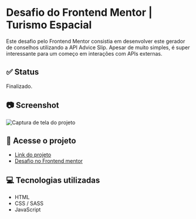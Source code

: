 # Desafio do Frontend Mentor | Turismo Espacial

Este desafio pelo Frontend Mentor consistia em desenvolver este gerador de conselhos utilizando a API Advice Slip. Apesar de muito simples, é super interessante para um começo em interações com APIs externas.

## ✅ Status

Finalizado.

## 📷 Screenshot

![Captura de tela do projeto](https://user-images.githubusercontent.com/72027449/160892446-db0dd302-8482-46b3-8ce8-9856b4f7bfb8.png)


## 🚀 Acesse o projeto

* [Link do projeto](https://leo-henrique.github.io/gerador-de-conselhos/)
* [Desafio no Frontend mentor](https://www.frontendmentor.io/challenges/advice-generator-app-QdUG-13db)

## 💻 Tecnologias utilizadas

* HTML
* CSS / SASS
* JavaScript